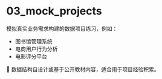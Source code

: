 # 03_mock_projects

模拟真实业务需求构建的数据项目练习，例如：

- 图书馆管理系统
- 电商用户行为分析
- 电影评分平台

📌 数据结构自设计或基于公开教材内容，适合用于项目经验积累。

